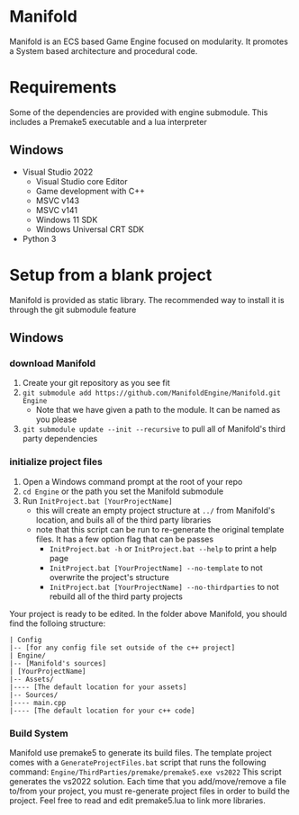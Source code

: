 # Manifold
Manifold is an ECS based Game Engine focused on modularity. It promotes a System based architecture and procedural code.

# Requirements
Some of the dependencies are provided with engine submodule. This includes a Premake5 executable and a lua interpreter

## Windows
* Visual Studio 2022
    * Visual Studio core Editor
    * Game development with C++
    * MSVC v143
    * MSVC v141
    * Windows 11 SDK
    * Windows Universal CRT SDK
* Python 3

# Setup from a blank project
Manifold is provided as static library. The recommended way to install it is through the git submodule feature

## Windows
### download Manifold
1. Create your git repository as you see fit
2. `git submodule add https://github.com/ManifoldEngine/Manifold.git Engine`
    * Note that we have given a path to the module. It can be named as you please
3. `git submodule update --init --recursive` to pull all of Manifold's third party dependencies

### initialize project files
1. Open a Windows command prompt at the root of your repo
2. `cd Engine` or the path you set the Manifold submodule
3. Run `InitProject.bat [YourProjectName]`
    * this will create an empty project structure at `../` from Manifold's location, and buils all of the third party libraries
    * note that this script can be run to re-generate the original template files. It has a few option flag that can be passes
        * `InitProject.bat -h` or `InitProject.bat --help` to print a help page
        * `InitProject.bat [YourProjectName] --no-template` to not overwrite the project's structure
        * `InitProject.bat [YourProjectName] --no-thirdparties` to not rebuild all of the third party projects

Your project is ready to be edited. In the folder above Manifold, you should find the folloing structure:
```
| Config
|-- [for any config file set outside of the c++ project]
| Engine/
|-- [Manifold's sources]
| [YourProjectName]
|-- Assets/
|---- [The default location for your assets]
|-- Sources/
|---- main.cpp
|---- [The default location for your c++ code]
```

### Build System
Manifold use premake5 to generate its build files. The template project comes with a `GenerateProjectFiles.bat` script that runs the following command:
`Engine/ThirdParties/premake/premake5.exe vs2022`
This script generates the vs2022 solution. Each time that you add/move/remove a file to/from your project, you must re-generate project files in order to build the project.
Feel free to read and edit premake5.lua to link more libraries.
